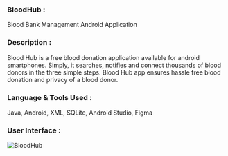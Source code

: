 ### BloodHub :

Blood Bank Management Android Application

### Description :

Blood Hub is a free blood donation application available for android smartphones. Simply, it searches, notifies and connect thousands of blood donors in the three simple steps. Blood Hub app ensures hassle free blood donation and privacy of a blood donor.

### Language & Tools Used :

Java, Android, XML, SQLite, Android Studio, Figma

### User Interface :

![BloodHub](https://user-images.githubusercontent.com/36065206/94986259-e4efc580-057a-11eb-8093-d8e03483a11f.jpg)

